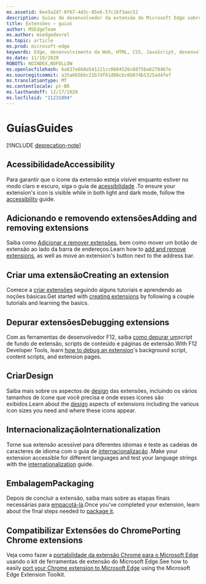 ```yaml
---
ms.assetid: 6ee5a2d7-0f67-4d3c-85e6-57c16f3aec52
description: Guias de desenvolvedor da extensão do Microsoft Edge sobre tópicos como extensões Chrome de portabilidade para Microsoft Edge e extensões de depuração.
title: Extensões – guias
author: MSEdgeTeam
ms.author: msedgedevrel
ms.topic: article
ms.prod: microsoft-edge
keywords: Edge, desenvolvimento da Web, HTML, CSS, JavaScript, desenvolvedor
ms.date: 11/19/2020
ROBOTS: NOINDEX,NOFOLLOW
ms.openlocfilehash: 6a837e6b8a541221cc0604526c6075ba6278467e
ms.sourcegitcommit: a35a6b5bbc21b7df61d08cbc6b074b5325ad4fef
ms.translationtype: MT
ms.contentlocale: pt-BR
ms.lasthandoff: 12/17/2020
ms.locfileid: "11231894"
---
```

# <span data-ttu-id="4a98e-104">Guias</span><span class="sxs-lookup"><span data-stu-id="4a98e-104">Guides</span></span>  

[!INCLUDE [deprecation-note](includes/deprecation-note.md)]  

## <span data-ttu-id="4a98e-105">Acessibilidade</span><span class="sxs-lookup"><span data-stu-id="4a98e-105">Accessibility</span></span>
<span data-ttu-id="4a98e-106">Para garantir que o ícone da extensão esteja visível enquanto estiver no modo claro e escuro, siga o guia de [acessibilidade](./guides/accessibility.md) .</span><span class="sxs-lookup"><span data-stu-id="4a98e-106">To ensure your extension's icon is visible while in both light and dark mode, follow the [accessibility](./guides/accessibility.md) guide.</span></span>

## <span data-ttu-id="4a98e-107">Adicionando e removendo extensões</span><span class="sxs-lookup"><span data-stu-id="4a98e-107">Adding and removing extensions</span></span>
<span data-ttu-id="4a98e-108">Saiba como [Adicionar e remover extensões](./guides/adding-and-removing-extensions.md), bem como mover um botão de extensão ao lado da barra de endereços.</span><span class="sxs-lookup"><span data-stu-id="4a98e-108">Learn how to [add and remove extensions](./guides/adding-and-removing-extensions.md), as well as move an extension's button next to the address bar.</span></span>

## <span data-ttu-id="4a98e-109">Criar uma extensão</span><span class="sxs-lookup"><span data-stu-id="4a98e-109">Creating an extension</span></span>
<span data-ttu-id="4a98e-110">Comece a [criar extensões](./guides/creating-an-extension.md) seguindo alguns tutoriais e aprendendo as noções básicas.</span><span class="sxs-lookup"><span data-stu-id="4a98e-110">Get started with [creating extensions](./guides/creating-an-extension.md) by following a couple tutorials and learning the basics.</span></span>

## <span data-ttu-id="4a98e-111">Depurar extensões</span><span class="sxs-lookup"><span data-stu-id="4a98e-111">Debugging extensions</span></span>
<span data-ttu-id="4a98e-112">Com as ferramentas de desenvolvedor F12, saiba [como depurar um](./guides/debugging-extensions.md)script de fundo de extensão, scripts de conteúdo e páginas de extensão.</span><span class="sxs-lookup"><span data-stu-id="4a98e-112">With F12 Developer Tools, learn [how to debug an extension](./guides/debugging-extensions.md)'s background script, content scripts, and extension pages.</span></span>

## <span data-ttu-id="4a98e-113">Criar</span><span class="sxs-lookup"><span data-stu-id="4a98e-113">Design</span></span>
<span data-ttu-id="4a98e-114">Saiba mais sobre os aspectos de [design](./guides/design.md) das extensões, incluindo os vários tamanhos de ícone que você precisa e onde esses ícones são exibidos.</span><span class="sxs-lookup"><span data-stu-id="4a98e-114">Learn about the [design](./guides/design.md) aspects of extensions including the various icon sizes you need and where these icons appear.</span></span>

## <span data-ttu-id="4a98e-115">Internacionalização</span><span class="sxs-lookup"><span data-stu-id="4a98e-115">Internationalization</span></span>
<span data-ttu-id="4a98e-116">Torne sua extensão acessível para diferentes idiomas e teste as cadeias de caracteres de idioma com o guia de [internacionalização](./guides/internationalization.md) .</span><span class="sxs-lookup"><span data-stu-id="4a98e-116">Make your extension accessible for different languages and test your language strings with the [internationalization](./guides/internationalization.md) guide.</span></span>

## <span data-ttu-id="4a98e-117">Embalagem</span><span class="sxs-lookup"><span data-stu-id="4a98e-117">Packaging</span></span>
<span data-ttu-id="4a98e-118">Depois de concluir a extensão, saiba mais sobre as etapas finais necessárias para [empacotá-la](./guides/packaging.md).</span><span class="sxs-lookup"><span data-stu-id="4a98e-118">Once you've completed your extension, learn about the final steps needed to [package it](./guides/packaging.md).</span></span>

## <span data-ttu-id="4a98e-119">Compatibilizar Extensões do Chrome</span><span class="sxs-lookup"><span data-stu-id="4a98e-119">Porting Chrome extensions</span></span>
<span data-ttu-id="4a98e-120">Veja como fazer a [portabilidade da extensão Chrome para o Microsoft Edge](./guides/porting-Chrome-extensions.md) usando o kit de ferramentas de extensão do Microsoft Edge.</span><span class="sxs-lookup"><span data-stu-id="4a98e-120">See how to easily [port your Chrome extension to Microsoft Edge](./guides/porting-Chrome-extensions.md) using the Microsoft Edge Extension Toolkit.</span></span>
